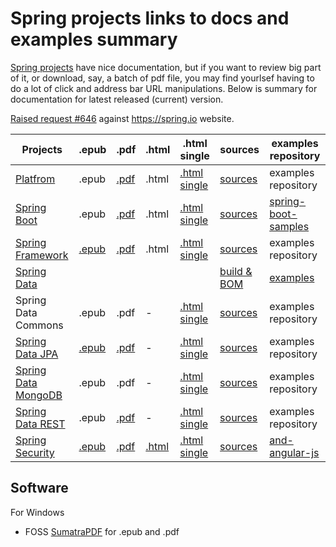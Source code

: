 
# Spring projects links to docs and examples summary

[Spring projects](https://spring.io/projects) have nice documentation, but if you want to review big part of it, or download, say, a batch of pdf file, you may find yourlsef having to do a lot of click and address bar URL manipulations. Below is summary for documentation for latest released (current) version.

[Raised request #646](https://github.com/spring-io/sagan/issues/646) against <https://spring.io> website.

Projects | .epub | .pdf | .html | .html single | sources | examples repository
-------- | ---- | ---- | ----- | ------------ | ---------- | --------------------
[Platfrom](http://platform.spring.io/platform/) | .epub | [.pdf](http://docs.spring.io/platform/docs/current/reference/pdf/platform-reference.pdf) | .html | [.html single](http://docs.spring.io/platform/docs/current/reference/htmlsingle/index.html) | [sources ](https://github.com/spring-io/platform)| examples repository
[Spring Boot](http://projects.spring.io/spring-boot/) | .epub| [.pdf](http://docs.spring.io/spring-boot/docs/current/reference/pdf/spring-boot-reference.pdf) | .html | [.html single](http://docs.spring.io/spring-boot/docs/current/reference/htmlsingle/index.html) | [sources](https://github.com/spring-projects/spring-boot) | [spring-boot-samples](https://github.com/spring-projects/spring-boot/tree/master/spring-boot-samples)
[Spring Framework](http://projects.spring.io/spring-framework/) | [.epub](http://docs.spring.io/spring/docs/current/spring-framework-reference/epub/spring-framework-reference.epub) | [.pdf](http://docs.spring.io/spring/docs/current/spring-framework-reference/pdf/spring-framework-reference.pdf) | .html | [.html single](http://docs.spring.io/spring/docs/current/spring-framework-reference/htmlsingle/index.html) | [sources](https://github.com/spring-projects/spring-framework) | examples repository
[Spring Data](http://projects.spring.io/spring-data/) |  |  |  |  | [build & BOM](https://github.com/spring-projects/spring-data-build) | [examples](https://github.com/spring-projects/spring-data-examples)
Spring Data Commons | .epub | .pdf | - | [.html single](http://docs.spring.io/spring-data/commons/docs/current/reference/html/) | [sources](https://github.com/spring-projects/spring-data-commons) | examples repository
[Spring Data JPA](http://projects.spring.io/spring-data-jpa/) | [.epub](http://docs.spring.io/spring-data/jpa/docs/current/reference/epub/spring-data-jpa-reference.epub) | [.pdf](http://docs.spring.io/spring-data/jpa/docs/current/reference/pdf/spring-data-jpa-reference.pdf) | - | [.html single](http://docs.spring.io/spring-data/jpa/docs/current/reference/html/) | [sources](https://github.com/spring-projects/spring-data-jpa) | examples repository
[Spring Data MongoDB](http://projects.spring.io/spring-data-mongodb/) | .epub | .pdf | - | [.html single](http://docs.spring.io/spring-data/data-mongo/docs/current/reference/html/) | [sources](https://github.com/spring-projects/spring-data-mongodb) | examples repository
[Spring Data REST](http://projects.spring.io/spring-data-rest/) | .epub | [.pdf](http://docs.spring.io/spring-data/rest/docs/current/reference/pdf/spring-data-rest-reference.pdf) | - | [.html single](http://docs.spring.io/spring-data/rest/docs/current/reference/html/) | [sources](https://github.com/spring-projects/spring-data-rest) | examples repository
[Spring Security](http://projects.spring.io/spring-security/) | [.epub](http://docs.spring.io/spring-security/site/docs/current/reference/epub/spring-security-reference.epub) | [.pdf](http://docs.spring.io/spring-security/site/docs/current/reference/pdf/spring-security-reference.pdf) | [.html](http://docs.spring.io/spring-security/site/docs/current/reference/html/) | [.html single](http://docs.spring.io/spring-security/site/docs/current/reference/htmlsingle/) | [sources](https://github.com/spring-projects/spring-security) | [and-angular-js](https://github.com/spring-guides/tut-spring-security-and-angular-js)

## Software

For Windows 
- FOSS [SumatraPDF](https://github.com/sumatrapdfreader/sumatrapdf) for .epub and .pdf
